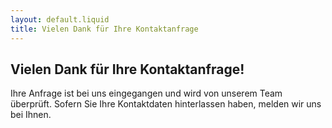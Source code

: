 ```yaml
---
layout: default.liquid
title: Vielen Dank für Ihre Kontaktanfrage
---
```


## Vielen Dank für Ihre Kontaktanfrage!

Ihre Anfrage ist bei uns eingegangen und wird von unserem Team überprüft.
Sofern Sie Ihre Kontaktdaten hinterlassen haben, melden wir uns bei Ihnen.

